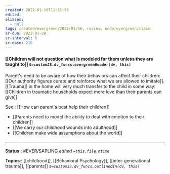 ```yaml
---
created: 2022-01-16T11:31:33 
edited: 
aliases:
  - null
tags: created/evergreen/2022/01/16, review, node/evergreen/claim
sr-due: 2022-01-28
sr-interval: 6
sr-ease: 210
---
```


#### [[Children will not question what is modeled for them unless they are taught to]] `$=customJS.dv_funcs.evergreenHeader(dv, this)`

Parent's need to be aware of how their behaviors can affect their children: [[Our authority figures curate and reinforce what we are allowed to imitate]]. [[Trauma]] in the home will very much transfer to the child in some way: [[Children in traumatic households expect more love than their parents can give]]

See:: [[How can parent's best help their children]]

- [[Parents need to model the ability to deal with emotion to their children]]
- [[We carry our childhood wounds into adulthood]]
- [[Children make wide assumptions about the world]]


### <hr class="footnote"/>

**Status**:: #EVER/SAPLING 
*edited `=this.file.mtime`*

**Topics**:: [[childhood]], [[Behavioral Psychology]], [[inter-generational trauma]], [[parents]]
*`$=customJS.dv_funcs.outlinedIn(dv, this)`*
